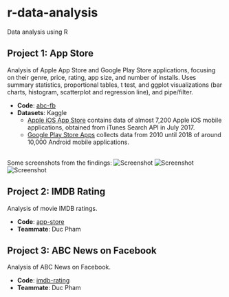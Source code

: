 # r-data-analysis
Data analysis using R

## Project 1: App Store
Analysis of Apple App Store and Google Play Store applications, focusing on their genre, price, rating, app size, and number of installs. Uses summary statistics, proportional tables, t test, and ggplot visualizations (bar charts, histogram, scatterplot and regression line), and pipe/filter.
* **Code**: [abc-fb](https://github.com/jiinjeong/r-data-analysis/tree/main/abc-fb)
* **Datasets**: Kaggle
  * [Apple iOS App Store](https://www.kaggle.com/ramamet4/app-store-apple-data-set-10k-apps/home) contains data of almost 7,200 Apple iOS mobile applications, obtained from iTunes Search API in July 2017.
  * [Google Play Store Apps](https://www.kaggle.com/lava18/google-play-store-apps) collects data from 2010 until 2018 of around 10,000 Android mobile applications. <br><br>

Some screenshots from the findings:
![Screenshot](/appstore/sample-1.png)
![Screenshot](/appstore/sample-2.png)
![Screenshot](/appstore/sample-3.png)

## Project 2: IMDB Rating
Analysis of movie IMDB ratings.
* **Code**: [app-store](https://github.com/jiinjeong/r-data-analysis/tree/main/app-store)
* **Teammate**: Duc Pham

## Project 3: ABC News on Facebook
Analysis of ABC News on Facebook.
* **Code**: [imdb-rating](https://github.com/jiinjeong/r-data-analysis/tree/main/imdb-rating)
* **Teammate**: Duc Pham
